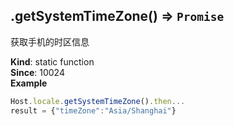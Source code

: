 <a name="module_miot/host/locale.getSystemTimeZone"></a>

## .getSystemTimeZone() ⇒ <code>Promise</code>
获取手机的时区信息

**Kind**: static function  
**Since**: 10024  
**Example**  
```js
Host.locale.getSystemTimeZone().then...
result = {"timeZone":"Asia/Shanghai"}
```
